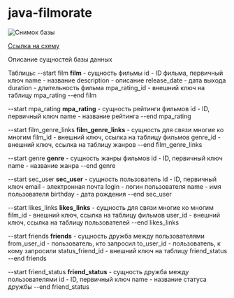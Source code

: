 # java-filmorate

![Снимок базы](https://user-images.githubusercontent.com/23657190/180642748-5532d4fa-5361-41fd-9faf-779fcc9073bd.PNG)

[Ссылка на схему](https://dbdiagram.io/d/62dd153c0d66c746553aa527)

Описание сущностей базы данных 

Таблицы:
--start film
**film** - сущность фильмы
id - ID фильма, первичный ключ
name - название
description - описание 
release_date - дата выхода
duration - длительность фильма
mpa_rating_id - внешний ключ на таблицу mpa_rating
--end film

--start mpa_rating
**mpa_rating** - сущность рейтинги фильмов
id - ID, первичный ключ
name - название рейтинга
--end mpa_rating

--start film_genre_links
**film_genre_links** - сущность для связи многие ко многим
film_id - внешний ключ, ссылка на таблицу фильмов
genre_id - внешний ключ, ссылка на таблицу жанров
--end film_genre_links

--start genre
**genre** - сущность жанры фильмов
id - ID, первичный ключ
name - название жанра
--end genre

--start sec_user
**sec_user** - сущность пользователь
id - ID, первичный ключ
email - электронная почта
login - логин пользователя
name - имя пользователя
birthday - дата рождения
--end sec_user

--start likes_links
**likes_links** - сущность для связи многие ко многим
film_id - внешний ключ, ссылка на таблицу фильмов
user_id - внешний ключ, ссылка на таблицу пользователей
--end likes_links

--start friends
**friends** - сущность дружба между пользователями
from_user_id - пользователь, кто запросил
to_user_id - пользователь, к кому запросили
status_friend_id - внешний ключ на таблицу friend_status
--end friends

--start friend_status
**friend_status** - сущность дружба между пользователями
id - ID, первичный ключ
name - название статуса дружбы
--end friend_status